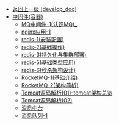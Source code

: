 - [返回上一级 [develop_doc]](txz-note/develop_doc/)
- [中间件(容器)](txz-note/develop_doc/中间件(容器)/)
  - [MQ中间件-1(认识MQ)_](txz-note/develop_doc/中间件(容器)/MQ中间件-1(认识MQ)_.md)
  - [nginx应用-1](txz-note/develop_doc/中间件(容器)/nginx应用-1.md)
  - [redis-1(安装配置)](txz-note/develop_doc/中间件(容器)/redis-1(安装配置).md)
  - [redis-2(基础操作)](txz-note/develop_doc/中间件(容器)/redis-2(基础操作).md)
  - [redis-3(持久化与集群部署)](txz-note/develop_doc/中间件(容器)/redis-3(持久化与集群部署).md)
  - [redis-5(基础类型应用)](txz-note/develop_doc/中间件(容器)/redis-5(基础类型应用).md)
  - [redis-6(秒杀架构设计)](txz-note/develop_doc/中间件(容器)/redis-6(秒杀架构设计).md)
  - [RocketMQ-1(基础介绍)](txz-note/develop_doc/中间件(容器)/RocketMQ-1(基础介绍).md)
  - [RocketMQ-2(架构简析)](txz-note/develop_doc/中间件(容器)/RocketMQ-2(架构简析).md)
  - [Tomcat源码解析(01)-tomcat架构总览](txz-note/develop_doc/中间件(容器)/Tomcat源码解析(01)-tomcat架构总览.md)
  - [Tomcat源码解析(02)](txz-note/develop_doc/中间件(容器)/Tomcat源码解析(02).md)
  - [消息中台](txz-note/develop_doc/中间件(容器)/消息中台.md)
  - [消息队列-1](txz-note/develop_doc/中间件(容器)/消息队列-1.md)
